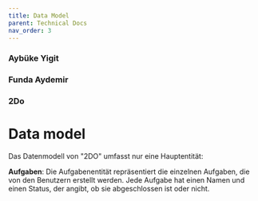 ```yaml
---
title: Data Model
parent: Technical Docs
nav_order: 3
---
```

### Aybüke Yigit 
### Funda Aydemir 
### 2Do

# Data model

Das Datenmodell von "2DO" umfasst nur eine Hauptentität:

**Aufgaben**: Die Aufgabenentität repräsentiert die einzelnen Aufgaben, die von den Benutzern erstellt werden. Jede Aufgabe hat einen Namen und einen Status, der angibt, ob sie abgeschlossen ist oder nicht.